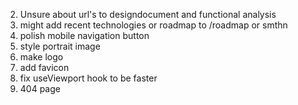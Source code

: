 2. Unsure about url's to designdocument and functional analysis
3. might add recent technologies or roadmap to /roadmap or smthn
4. polish mobile navigation button
5. style portrait image
6. make logo
7. add favicon
8. fix useViewport hook to be faster
9. 404 page